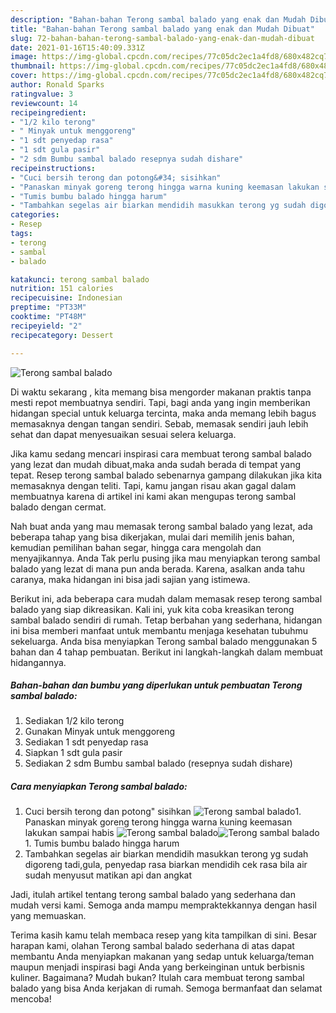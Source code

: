 ```yaml
---
description: "Bahan-bahan Terong sambal balado yang enak dan Mudah Dibuat"
title: "Bahan-bahan Terong sambal balado yang enak dan Mudah Dibuat"
slug: 72-bahan-bahan-terong-sambal-balado-yang-enak-dan-mudah-dibuat
date: 2021-01-16T15:40:09.331Z
image: https://img-global.cpcdn.com/recipes/77c05dc2ec1a4fd8/680x482cq70/terong-sambal-balado-foto-resep-utama.jpg
thumbnail: https://img-global.cpcdn.com/recipes/77c05dc2ec1a4fd8/680x482cq70/terong-sambal-balado-foto-resep-utama.jpg
cover: https://img-global.cpcdn.com/recipes/77c05dc2ec1a4fd8/680x482cq70/terong-sambal-balado-foto-resep-utama.jpg
author: Ronald Sparks
ratingvalue: 3
reviewcount: 14
recipeingredient:
- "1/2 kilo terong"
- " Minyak untuk menggoreng"
- "1 sdt penyedap rasa"
- "1 sdt gula pasir"
- "2 sdm Bumbu sambal balado resepnya sudah dishare"
recipeinstructions:
- "Cuci bersih terong dan potong&#34; sisihkan"
- "Panaskan minyak goreng terong hingga warna kuning keemasan lakukan sampai habis"
- "Tumis bumbu balado hingga harum"
- "Tambahkan segelas air biarkan mendidih masukkan terong yg sudah digoreng tadi,gula, penyedap rasa biarkan mendidih cek rasa bila air sudah menyusut matikan api dan angkat"
categories:
- Resep
tags:
- terong
- sambal
- balado

katakunci: terong sambal balado 
nutrition: 151 calories
recipecuisine: Indonesian
preptime: "PT33M"
cooktime: "PT48M"
recipeyield: "2"
recipecategory: Dessert

---
```



![Terong sambal balado](https://img-global.cpcdn.com/recipes/77c05dc2ec1a4fd8/680x482cq70/terong-sambal-balado-foto-resep-utama.jpg)

Di waktu  sekarang , kita memang bisa mengorder makanan praktis tanpa mesti repot membuatnya sendiri. Tapi, bagi anda yang ingin memberikan hidangan special untuk keluarga tercinta, maka anda memang lebih bagus memasaknya dengan tangan sendiri. Sebab, memasak sendiri jauh lebih sehat dan dapat menyesuaikan sesuai selera keluarga.

Jika kamu sedang mencari inspirasi cara membuat terong sambal balado yang lezat dan mudah dibuat,maka anda sudah berada di tempat yang tepat. Resep terong sambal balado  sebenarnya gampang dilakukan jika kita memasaknya dengan teliti. Tapi, kamu jangan risau akan gagal dalam membuatnya 
karena di artikel ini kami akan mengupas terong sambal balado dengan cermat.  



Nah buat anda yang mau memasak terong sambal balado yang lezat, ada beberapa tahap yang bisa dikerjakan, mulai dari memilih jenis bahan, kemudian pemilihan bahan segar, hingga cara mengolah dan menyajikannya. Anda Tak perlu pusing jika mau menyiapkan terong sambal balado yang lezat di mana pun anda berada. Karena, asalkan anda  tahu caranya, maka hidangan ini bisa jadi sajian yang istimewa.

Berikut ini, ada beberapa cara mudah dalam memasak resep terong sambal balado yang siap dikreasikan. Kali ini, yuk kita coba kreasikan terong sambal balado sendiri di rumah. Tetap berbahan yang sederhana, hidangan ini bisa memberi manfaat untuk membantu menjaga kesehatan tubuhmu sekeluarga. Anda bisa menyiapkan Terong sambal balado menggunakan 5 bahan dan 4 tahap pembuatan. Berikut ini langkah-langkah dalam membuat hidangannya.

<!--inarticleads1-->

##### Bahan-bahan dan bumbu yang diperlukan untuk pembuatan Terong sambal balado:

1. Sediakan 1/2 kilo terong
1. Gunakan  Minyak untuk menggoreng
1. Sediakan 1 sdt penyedap rasa
1. Siapkan 1 sdt gula pasir
1. Sediakan 2 sdm Bumbu sambal balado (resepnya sudah dishare)




<!--inarticleads2-->

##### Cara menyiapkan Terong sambal balado:

1. Cuci bersih terong dan potong&#34; sisihkan
<img src="https://img-global.cpcdn.com/steps/cfdfb88f00f09187/160x128cq70/terong-sambal-balado-langkah-memasak-1-foto.jpg" alt="Terong sambal balado">1. Panaskan minyak goreng terong hingga warna kuning keemasan lakukan sampai habis
<img src="https://img-global.cpcdn.com/steps/05c847dbdb0e471a/160x128cq70/terong-sambal-balado-langkah-memasak-2-foto.jpg" alt="Terong sambal balado"><img src="https://img-global.cpcdn.com/steps/5021cfcc80861b43/160x128cq70/terong-sambal-balado-langkah-memasak-2-foto.jpg" alt="Terong sambal balado">1. Tumis bumbu balado hingga harum
1. Tambahkan segelas air biarkan mendidih masukkan terong yg sudah digoreng tadi,gula, penyedap rasa biarkan mendidih cek rasa bila air sudah menyusut matikan api dan angkat




Jadi, itulah artikel tentang  terong sambal balado  yang sederhana dan mudah versi kami. Semoga anda mampu mempraktekkannya dengan hasil yang memuaskan. 

Terima kasih kamu telah membaca resep yang kita tampilkan di sini. Besar harapan kami, olahan  Terong sambal balado sederhana di atas dapat membantu Anda menyiapkan makanan yang sedap untuk keluarga/teman maupun menjadi inspirasi bagi Anda yang berkeinginan untuk berbisnis kuliner. Bagaimana? Mudah bukan? Itulah cara membuat terong sambal balado yang bisa Anda kerjakan di rumah. Semoga bermanfaat dan selamat mencoba!

